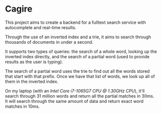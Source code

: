 # Cagire

This project aims to create a backend for a fulltext search service with autocomplete and real-time
results.

Through the use of an inverted index and a trie, it aims to search through thousands of documents
in under a second.

It supports two types of queries: the search of a whole word, looking up the inverted index
directly, and the search of a partial word (used to provide results as the user is typing).

The search of a partial word uses the trie to find out all the words stored that start with that
prefix. Once we have that list of words, we look up all of them in the inverted index.

On my laptop (with an _Intel Core i7-1065G7 CPU @ 1.30GHz CPU_), it'll search through 31 million words
and return all the partial matches in 30ms.
It will search through the same amount of data and return exact word matches in 10ms.
